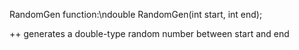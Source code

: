 
RandomGen function:\ndouble RandomGen(int start, int end);
  
  ++
    generates a double-type random number between start and end
